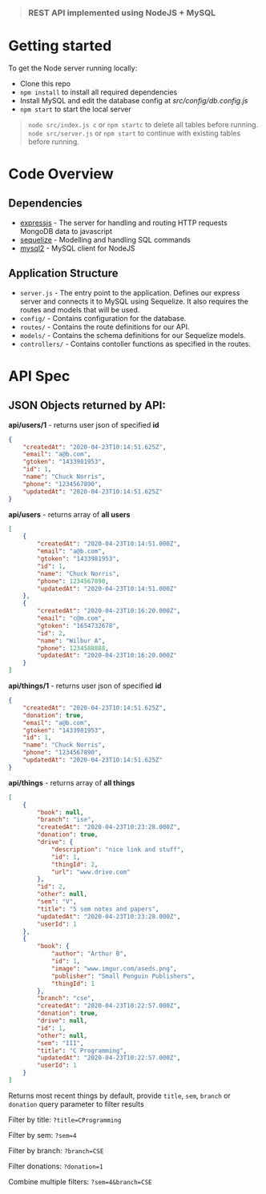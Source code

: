 > ### REST API implemented using NodeJS + MySQL


# Getting started
To get the Node server running locally:
- Clone this repo
- `npm install` to install all required dependencies
- Install MySQL and edit the database config at _src/config/db.config.js_
- `npm start` to start the local server

>`node src/index.js c` or `npm startc` to delete all tables before running.
>`node src/server.js` or `npm start` to continue with existing tables before running.


# Code Overview


## Dependencies
- [expressjs](https://github.com/expressjs/express) - The server for handling and routing HTTP requests
MongoDB data to javascript 
- [sequelize](https://github.com/sequelize/sequelize) - Modelling and handling SQL commands
- [mysql2](https://github.com/sidorares/node-mysql2) - MySQL client for NodeJS


## Application Structure
- `server.js` - The entry point to the application. Defines our express server and connects it to MySQL using Sequelize. It also requires the routes and models that will be used.
- `config/` - Contains configuration for the database.
- `routes/` - Contains the route definitions for our API.
- `models/` - Contains the schema definitions for our Sequelize models.
- `controllers/` - Contains contoller functions as specified in the routes.

# API Spec

## JSON Objects returned by API:
**api/users/1** - returns user json of specified **id**
```json
{
    "createdAt": "2020-04-23T10:14:51.625Z",
    "email": "a@b.com",
    "gtoken": "1433981953",
    "id": 1,
    "name": "Chuck Norris",
    "phone": "1234567890",
    "updatedAt": "2020-04-23T10:14:51.625Z"
}
```
**api/users** - returns array of **all users**
```json
[
    {
        "createdAt": "2020-04-23T10:14:51.000Z",
        "email": "a@b.com",
        "gtoken": "1433981953",
        "id": 1,
        "name": "Chuck Norris",
        "phone": 1234567890,
        "updatedAt": "2020-04-23T10:14:51.000Z"
    },
    {
        "createdAt": "2020-04-23T10:16:20.000Z",
        "email": "c@m.com",
        "gtoken": "1654732678",
        "id": 2,
        "name": "Wilbur A",
        "phone": 1234588888,
        "updatedAt": "2020-04-23T10:16:20.000Z"
    }
]
```
**api/things/1** - returns user json of specified **id**
```json
{
    "createdAt": "2020-04-23T10:14:51.625Z",
    "donation": true,
    "email": "a@b.com",
    "gtoken": "1433981953",
    "id": 1,
    "name": "Chuck Norris",
    "phone": "1234567890",
    "updatedAt": "2020-04-23T10:14:51.625Z"
}
```
**api/things** - returns array of **all things**
```json
[
    {
        "book": null,
        "branch": "ise",
        "createdAt": "2020-04-23T10:23:28.000Z",
        "donation": true,
        "drive": {
            "description": "nice link and stuff",
            "id": 1,
            "thingId": 2,
            "url": "www.drive.com"
        },
        "id": 2,
        "other": null,
        "sem": "V",
        "title": "5 sem notes and papers",
        "updatedAt": "2020-04-23T10:23:28.000Z",
        "userId": 1
    },
    {
        "book": {
            "author": "Arthur B",
            "id": 1,
            "image": "www.imgur.com/aseds.png",
            "publisher": "Small Penguin Publishers",
            "thingId": 1
        },
        "branch": "cse",
        "createdAt": "2020-04-23T10:22:57.000Z",
        "donation": true,
        "drive": null,
        "id": 1,
        "other": null,
        "sem": "III",
        "title": "C Programming",
        "updatedAt": "2020-04-23T10:22:57.000Z",
        "userId": 1
    }
]
```
Returns most recent things by default, provide `title`, `sem`, `branch` or `donation` query parameter to filter results

Filter by title:
`?title=CProgramming`

Filter by sem:
`?sem=4`

Filter by branch:
`?branch=CSE`

Filter donations:
`?donation=1`

Combine multiple filters:
`?sem=4&branch=CSE`
